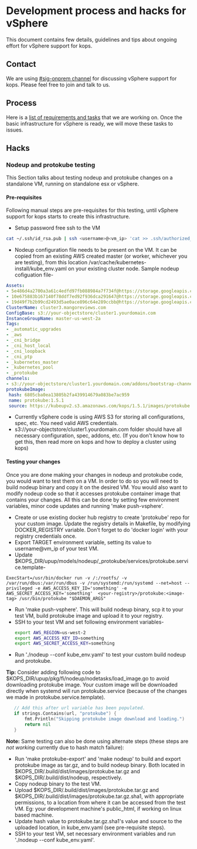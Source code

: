 # Development process and hacks for vSphere

This document contains few details, guidelines and tips about ongoing effort for vSphere support for kops.

## Contact
We are using [#sig-onprem channel](https://kubernetes.slack.com/messages/sig-onprem/) for discussing vSphere support for kops. Please feel free to join and talk to us.

## Process
Here is a [list of requirements and tasks](https://docs.google.com/document/d/10L7I98GuW7o7QuX_1QTouxC0t0aEO_68uHKNc7o4fXY/edit#heading=h.6wyer21z75n9 "Kops-vSphere specification") that we are working on. Once the basic infrastructure for vSphere is ready, we will move these tasks to issues.

## Hacks

### Nodeup and protokube testing
This Section talks about testing nodeup and protokube changes on a standalone VM, running on standalone esx or vSphere.

#### Pre-requisites
Following manual steps are pre-requisites for this testing, until vSphere support for kops starts to create this infrastructure.

+ Setup password free ssh to the VM
```bash
cat ~/.ssh/id_rsa.pub | ssh <username>@<vm_ip> 'cat >> .ssh/authorized_keys'
```
+ Nodeup configuration file needs to be present on the VM. It can be copied from an existing AWS created master (or worker, whichever you are testing), from this location /var/cache/kubernetes-install/kube_env.yaml on your existing cluster node. Sample nodeup cofiguation file-
 ```yaml
Assets:
- 5e486d4a2700a3a61c4edfd97fb088984a7f734f@https://storage.googleapis.com/kubernetes-release/release/v1.5.2/bin/linux/amd64/kubelet
- 10e675883b167140f78ddf7ed92f936dca291647@https://storage.googleapis.com/kubernetes-release/release/v1.5.2/bin/linux/amd64/kubectl
- 19d49f7b2b99cd2493d5ae0ace896c64e289ccbb@https://storage.googleapis.com/kubernetes-release/network-plugins/cni-07a8a28637e97b22eb8dfe710eeae1344f69d16e.tar.gz
ClusterName: cluster3.mangoreviews.com
ConfigBase: s3://your-objectstore/cluster1.yourdomain.com
InstanceGroupName: master-us-west-2a
Tags:
- _automatic_upgrades
- _aws
- _cni_bridge
- _cni_host_local
- _cni_loopback
- _cni_ptp
- _kubernetes_master
- _kubernetes_pool
- _protokube
channels:
- s3://your-objectstore/cluster1.yourdomain.com/addons/bootstrap-channel.yaml
protokubeImage:
  hash: 6805cba0ea13805b2fa439914679a083be7ac959
  name: protokube:1.5.1
  source: https://kubeupv2.s3.amazonaws.com/kops/1.5.1/images/protokube.tar.gz

 ```
+ Currently vSphere code is using AWS S3 for storing all configurations, spec, etc. You need valid AWS credentials.
+ s3://your-objectstore/cluster1.yourdomain.com folder should have all necessary configuration, spec, addons, etc. (If you don't know how to get this, then read more on kops and how to deploy a cluster using kops)

#### Testing your changes
Once you are done making your changes in nodeup and protokube code, you would want to test them on a VM. In order to do so you will need to build nodeup binary and copy it on the desired VM. You would also want to modify nodeup code so that it accesses protokube container image that contains your changes. All this can be done by setting few environment variables, minor code updates and running 'make push-vsphere'.

 + Create or use existing docker hub registry to create 'protokube' repo for your custom image. Update the registry details in Makefile, by modifying DOCKER_REGISTRY variable. Don't forget to do 'docker login' with your registry credentials once.
 + Export TARGET environment variable, setting its value to username@vm_ip of your test VM.
 + Update $KOPS_DIR/upup/models/nodeup/_protokube/services/protokube.service.template-
 ```
 ExecStart=/usr/bin/docker run -v /:/rootfs/ -v /var/run/dbus:/var/run/dbus -v /run/systemd:/run/systemd --net=host --privileged -e AWS_ACCESS_KEY_ID='something' -e AWS_SECRET_ACCESS_KEY='something'  <your-registry>/protokube:<image-tag> /usr/bin/protokube "$DAEMON_ARGS"
 ```
+ Run 'make push-vsphere'. This will build nodeup binary, scp it to your test VM, build protokube image and upload it to your registry.
+ SSH to your test VM and set following environment variables-
  ```bash
  export AWS_REGION=us-west-2
  export AWS_ACCESS_KEY_ID=something
  export AWS_SECRET_ACCESS_KEY=something
  ```
+ Run './nodeup --conf kube_env.yaml' to test your custom build nodeup and protokube.

**Tip:** Consider adding following code to $KOPS_DIR/upup/pkg/fi/nodeup/nodetasks/load_image.go to avoid downloading protokube image. Your custom image will be downloaded directly when systemd will run protokube.service (because of the changes we made in protokube.service.template).
 ```go
 	// Add this after url variable has been populated.
 	if strings.Contains(url, "protokube") {
 		fmt.Println("Skipping protokube image download and loading.")
 		return nil
 	}
 ```


 **Note:** Same testing can also be done using alternate steps (these steps are _not working_ currently due to hash match failure):
  + Run 'make protokube-export' and 'make nodeup' to build and export protokube image as tar.gz, and to build nodeup binary. Both located in $KOPS_DIR/.build/dist/images/protokube.tar.gz and $KOPS_DIR/.build/dist/nodeup, respectively.
  + Copy nodeup binary to the test VM.
  + Upload $KOPS_DIR/.build/dist/images/protokube.tar.gz and $KOPS_DIR/.build/dist/images/protokube.tar.gz.sha1, with appropriate permissions, to a location from where it can be accessed from the test VM. Eg: your development machine's public_html, if working on linux based machine.
  + Update hash value to protokube.tar.gz.sha1's value and source to the uploaded location, in kube_env.yaml (see pre-requisite steps).
  + SSH to your test VM, set necessary environment variables and run './nodeup --conf kube_env.yaml'.
